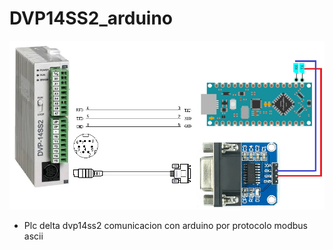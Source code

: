 # DVP14SS2_arduino
 ![Controller](dvp14ss2.png)
* Plc delta dvp14ss2 comunicacion con arduino  por protocolo modbus ascii
